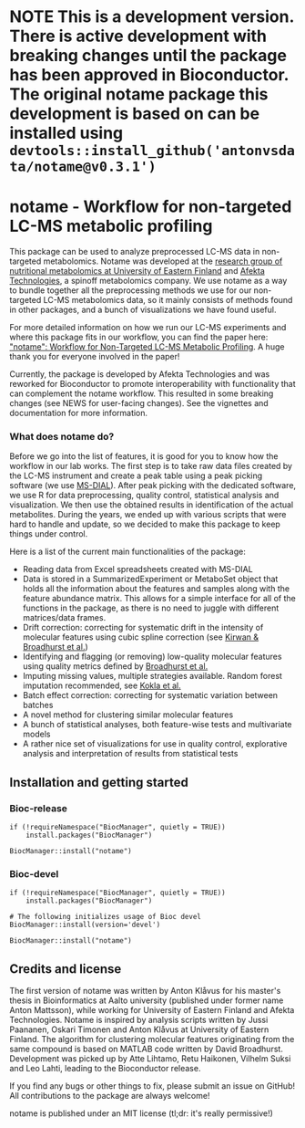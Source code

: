 # NOTE This is a development version. There is active development with breaking changes until the package has been approved in Bioconductor. The original notame package this development is based on can be installed using `devtools::install_github('antonvsdata/notame@v0.3.1')`

# notame - Workflow for non-targeted LC-MS metabolic profiling 

This package can be used to analyze preprocessed LC-MS data in non-targeted metabolomics. Notame was developed at the [research group of nutritional metabolomics at University of Eastern Finland](https://hanhinevalab.com/home) and [Afekta Technologies](https://afekta.com/), a spinoff metabolomics company. We use notame as a way to bundle together all the preprocessing methods we use for our non-targeted LC-MS metabolomics data, so it mainly consists of methods found in other packages, and a bunch of visualizations we have found useful.

For more detailed information on how we run our LC-MS experiments and where this package fits in our workflow, you can find the paper here: ["notame": Workflow for Non-Targeted LC-MS Metabolic Profiling](https://www.mdpi.com/2218-1989/10/4/135). A huge thank you for everyone involved in the paper!

Currently, the package is developed by Afekta Technologies and was reworked for Bioconductor to promote interoperability with functionality that can complement the notame workflow. This resulted in some breaking changes (see NEWS for user-facing changes). See the vignettes and documentation for more information. 

### What does notame do?
Before we go into the list of features, it is good for you to know how the workflow in our lab works. The first step is to take raw data files created by the LC-MS instrument and create a peak table using a peak picking software (we use [MS-DIAL](https://systemsomicslab.github.io/compms/msdial/main.html)). After peak picking with the dedicated software, we use R for data preprocessing, quality control, statistical analysis and visualization. We then use the obtained results in identification of the actual metabolites. During the years, we ended up with various scripts that were hard to handle and update, so we decided to make this package to keep things under control. 

Here is a list of the current main functionalities of the package:

- Reading data from Excel spreadsheets created with MS-DIAL
- Data is stored in a SummarizedExperiment or MetaboSet object that holds all the information about the features and samples along with the feature abundance matrix. This allows for a simple interface for all of the functions in the package, as there is no need to juggle with different matrices/data frames.
- Drift correction: correcting for systematic drift in the intensity of molecular features using cubic spline correction (see [Kirwan & Broadhurst et al.](https://doi.org/10.1007/s00216-013-6856-7))
- Identifying and flagging (or removing) low-quality molecular features using quality metrics defined by [Broadhurst et al.](https://doi.org/10.1007/s11306-018-1367-3)
- Imputing missing values, multiple strategies available. Random forest imputation recommended, see [Kokla et al.](https://doi.org/10.1186/s12859-019-3110-0)
- Batch effect correction: correcting for systematic variation between batches
- A novel method for clustering similar molecular features
- A bunch of statistical analyses, both feature-wise tests and multivariate models
- A rather nice set of visualizations for use in quality control, explorative analysis and interpretation of results from statistical tests


## Installation and getting started

### Bioc-release

```
if (!requireNamespace("BiocManager", quietly = TRUE))
    install.packages("BiocManager")

BiocManager::install("notame")
```

### Bioc-devel

```
if (!requireNamespace("BiocManager", quietly = TRUE))
    install.packages("BiocManager")

# The following initializes usage of Bioc devel
BiocManager::install(version='devel')

BiocManager::install("notame")
```

## Credits and license

The first version of notame was written by Anton Klåvus for his master's thesis in Bioinformatics at Aalto university (published under former name Anton Mattsson), while working for University of Eastern Finland and Afekta Technologies. Notame is inspired by analysis scripts written by Jussi Paananen, Oskari Timonen and Anton Klåvus at University of Eastern Finland. The algorithm for clustering molecular features originating from the same compound is based on MATLAB code written by David Broadhurst. Development was picked up by Atte Lihtamo, Retu Haikonen, Vilhelm Suksi and Leo Lahti, leading to the Bioconductor release. 

If you find any bugs or other things to fix, please submit an issue on GitHub! All contributions to the package are always welcome!

notame is published under an MIT license (tl;dr: it's really permissive!)


